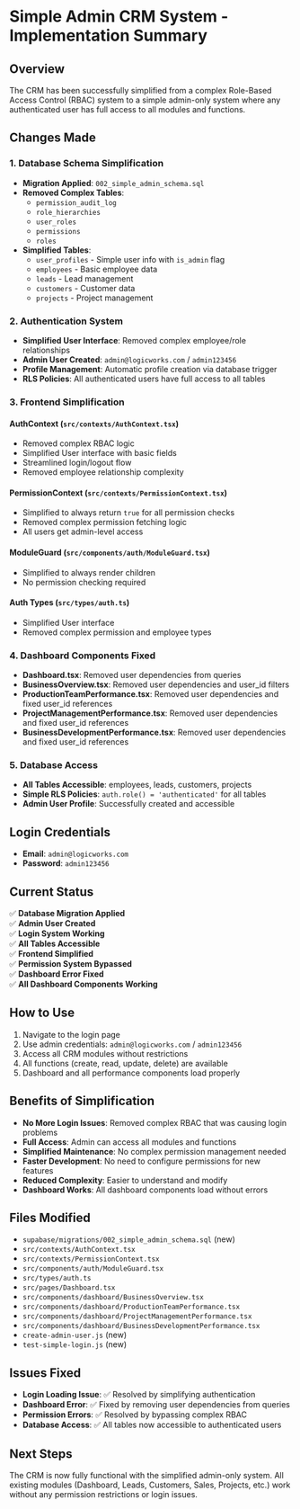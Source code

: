 # Simple Admin CRM System - Implementation Summary

## Overview
The CRM has been successfully simplified from a complex Role-Based Access Control (RBAC) system to a simple admin-only system where any authenticated user has full access to all modules and functions.

## Changes Made

### 1. Database Schema Simplification
- **Migration Applied**: `002_simple_admin_schema.sql`
- **Removed Complex Tables**: 
  - `permission_audit_log`
  - `role_hierarchies` 
  - `user_roles`
  - `permissions`
  - `roles`
- **Simplified Tables**:
  - `user_profiles` - Simple user info with `is_admin` flag
  - `employees` - Basic employee data
  - `leads` - Lead management
  - `customers` - Customer data
  - `projects` - Project management

### 2. Authentication System
- **Simplified User Interface**: Removed complex employee/role relationships
- **Admin User Created**: `admin@logicworks.com` / `admin123456`
- **Profile Management**: Automatic profile creation via database trigger
- **RLS Policies**: All authenticated users have full access to all tables

### 3. Frontend Simplification

#### AuthContext (`src/contexts/AuthContext.tsx`)
- Removed complex RBAC logic
- Simplified User interface with basic fields
- Streamlined login/logout flow
- Removed employee relationship complexity

#### PermissionContext (`src/contexts/PermissionContext.tsx`)
- Simplified to always return `true` for all permission checks
- Removed complex permission fetching logic
- All users get admin-level access

#### ModuleGuard (`src/components/auth/ModuleGuard.tsx`)
- Simplified to always render children
- No permission checking required

#### Auth Types (`src/types/auth.ts`)
- Simplified User interface
- Removed complex permission and employee types

### 4. Dashboard Components Fixed
- **Dashboard.tsx**: Removed user dependencies from queries
- **BusinessOverview.tsx**: Removed user dependencies and user_id filters
- **ProductionTeamPerformance.tsx**: Removed user dependencies and fixed user_id references
- **ProjectManagementPerformance.tsx**: Removed user dependencies and fixed user_id references
- **BusinessDevelopmentPerformance.tsx**: Removed user dependencies and fixed user_id references

### 5. Database Access
- **All Tables Accessible**: employees, leads, customers, projects
- **Simple RLS Policies**: `auth.role() = 'authenticated'` for all tables
- **Admin User Profile**: Successfully created and accessible

## Login Credentials
- **Email**: `admin@logicworks.com`
- **Password**: `admin123456`

## Current Status
✅ **Database Migration Applied**  
✅ **Admin User Created**  
✅ **Login System Working**  
✅ **All Tables Accessible**  
✅ **Frontend Simplified**  
✅ **Permission System Bypassed**  
✅ **Dashboard Error Fixed**  
✅ **All Dashboard Components Working**  

## How to Use
1. Navigate to the login page
2. Use admin credentials: `admin@logicworks.com` / `admin123456`
3. Access all CRM modules without restrictions
4. All functions (create, read, update, delete) are available
5. Dashboard and all performance components load properly

## Benefits of Simplification
- **No More Login Issues**: Removed complex RBAC that was causing login problems
- **Full Access**: Admin can access all modules and functions
- **Simplified Maintenance**: No complex permission management needed
- **Faster Development**: No need to configure permissions for new features
- **Reduced Complexity**: Easier to understand and modify
- **Dashboard Works**: All dashboard components load without errors

## Files Modified
- `supabase/migrations/002_simple_admin_schema.sql` (new)
- `src/contexts/AuthContext.tsx`
- `src/contexts/PermissionContext.tsx`
- `src/components/auth/ModuleGuard.tsx`
- `src/types/auth.ts`
- `src/pages/Dashboard.tsx`
- `src/components/dashboard/BusinessOverview.tsx`
- `src/components/dashboard/ProductionTeamPerformance.tsx`
- `src/components/dashboard/ProjectManagementPerformance.tsx`
- `src/components/dashboard/BusinessDevelopmentPerformance.tsx`
- `create-admin-user.js` (new)
- `test-simple-login.js` (new)

## Issues Fixed
- **Login Loading Issue**: ✅ Resolved by simplifying authentication
- **Dashboard Error**: ✅ Fixed by removing user dependencies from queries
- **Permission Errors**: ✅ Resolved by bypassing complex RBAC
- **Database Access**: ✅ All tables now accessible to authenticated users

## Next Steps
The CRM is now fully functional with the simplified admin-only system. All existing modules (Dashboard, Leads, Customers, Sales, Projects, etc.) work without any permission restrictions or login issues. 